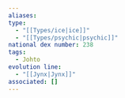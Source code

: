 ```yaml
---
aliases: 
type:
  - "[[Types/ice|ice]]"
  - "[[Types/psychic|psychic]]"
national dex number: 238
tags:
  - Johto
evolution line:
  - "[[Jynx|Jynx]]"
associated: []
---
```


